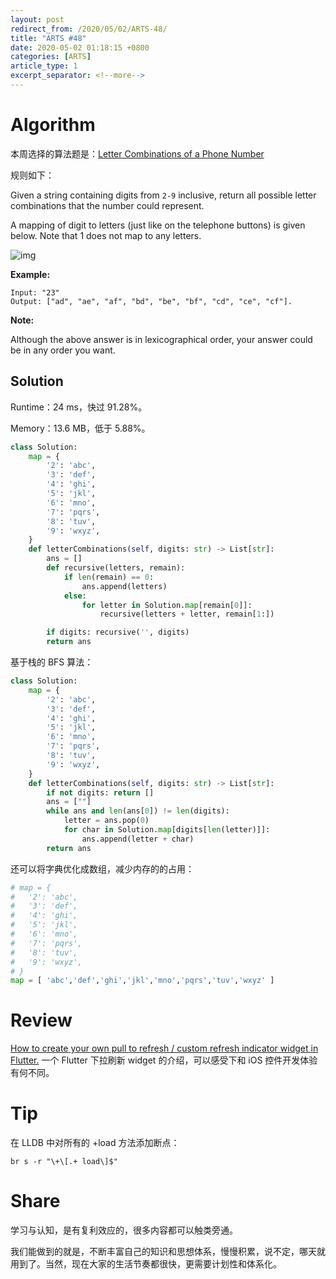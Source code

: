 ```yaml
---
layout: post
redirect_from: /2020/05/02/ARTS-48/
title: "ARTS #48"
date: 2020-05-02 01:18:15 +0800
categories: [ARTS]
article_type: 1
excerpt_separator: <!--more-->
---
```



# Algorithm

本周选择的算法题是：[Letter Combinations of a Phone Number](https://leetcode.com/problems/letter-combinations-of-a-phone-number/)

<!--more-->

规则如下：

Given a string containing digits from `2-9` inclusive, return all possible letter combinations that the number could represent.

A mapping of digit to letters (just like on the telephone buttons) is given below. Note that 1 does not map to any letters.

![img](https://upload.wikimedia.org/wikipedia/commons/thumb/7/73/Telephone-keypad2.svg/200px-Telephone-keypad2.svg.png)

**Example:**

```
Input: "23"
Output: ["ad", "ae", "af", "bd", "be", "bf", "cd", "ce", "cf"].
```

**Note:**

Although the above answer is in lexicographical order, your answer could be in any order you want.

## Solution

Runtime：24 ms，快过 91.28%。

Memory：13.6 MB，低于 5.88%。

```python
class Solution:
    map = {
        '2': 'abc',
        '3': 'def',
        '4': 'ghi',
        '5': 'jkl',
        '6': 'mno',
        '7': 'pqrs',
        '8': 'tuv',
        '9': 'wxyz',
    }
    def letterCombinations(self, digits: str) -> List[str]:
        ans = []
        def recursive(letters, remain):
            if len(remain) == 0:
                ans.append(letters)
            else:
                for letter in Solution.map[remain[0]]:
                    recursive(letters + letter, remain[1:])

        if digits: recursive('', digits)
        return ans
```

基于栈的 BFS 算法：

```python
class Solution:
    map = {
        '2': 'abc',
        '3': 'def',
        '4': 'ghi',
        '5': 'jkl',
        '6': 'mno',
        '7': 'pqrs',
        '8': 'tuv',
        '9': 'wxyz',
    }
    def letterCombinations(self, digits: str) -> List[str]:
        if not digits: return []
        ans = [""]
        while ans and len(ans[0]) != len(digits):
            letter = ans.pop(0)
            for char in Solution.map[digits[len(letter)]]:
                ans.append(letter + char)
        return ans
```

还可以将字典优化成数组，减少内存的的占用：

```python
# map = {
#   '2': 'abc',
#   '3': 'def',
#   '4': 'ghi',
#   '5': 'jkl',
#   '6': 'mno',
#   '7': 'pqrs',
#   '8': 'tuv',
#   '9': 'wxyz',
# }
map = [ 'abc','def','ghi','jkl','mno','pqrs','tuv','wxyz' ]
```

# Review

[How to create your own pull to refresh / custom refresh indicator widget in Flutter.](https://medium.com/flutter-community/how-to-create-your-own-pull-to-refresh-custom-refresh-indicator-widget-in-flutter-a3aa4e8bb42d)
一个 Flutter 下拉刷新 widget 的介绍，可以感受下和 iOS 控件开发体验有何不同。

# Tip

在 LLDB 中对所有的 +load 方法添加断点：

```
br s -r "\+\[.+ load\]$"
```

# Share

学习与认知，是有复利效应的，很多内容都可以触类旁通。

我们能做到的就是，不断丰富自己的知识和思想体系，慢慢积累，说不定，哪天就用到了。当然，现在大家的生活节奏都很快，更需要计划性和体系化。